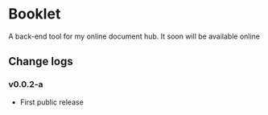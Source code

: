 # Booklet
A back-end tool for my online document hub. It soon will be available online


## Change logs

### v0.0.2-a
* First public release